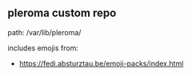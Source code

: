 ## pleroma custom repo

path: /var/lib/pleroma/

includes emojis from:
- https://fedi.absturztau.be/emoji-packs/index.html
